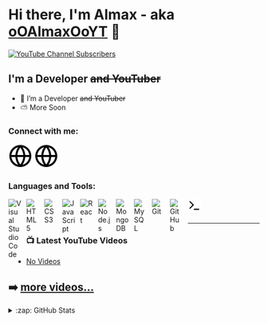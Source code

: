 # Hi there, I'm Almax - aka [oOAlmaxOoYT][youtube] 👋 

[![YouTube Channel Subscribers](https://img.shields.io/youtube/channel/subscribers/UCM6JwZxdcUuHJpDZ_CzaTtw?logo=youtube&logoColor=red&style=for-the-badge)][youtube]



## I'm a Developer ~~and YouTuber~~

- 🤖 I’m a Developer ~~and YouTuber~~
- ⛅ More Soon

### Connect with me:

[![website](./img/globe-light.svg)](https://youtube.com/@oOAlmaxOo/)
[![website](./img/globe-light.svg)](https://youtube.com/@oOAlmaxOo/)

### Languages and Tools:

<img align="left" alt="Visual Studio Code" width="26px" src="https://cdn.jsdelivr.net/gh/devicons/devicon/icons/vscode/vscode-original.svg" style="padding-right:10px;" />
<img align="left" alt="HTML5" width="26px" src="https://cdn.jsdelivr.net/gh/devicons/devicon/icons/html5/html5-original.svg" style="padding-right:10px;" />
<img align="left" alt="CSS3" width="26px" src="https://cdn.jsdelivr.net/gh/devicons/devicon/icons/css3/css3-original.svg" style="padding-right:10px;" />
<img align="left" alt="JavaScript" width="26px" src="https://cdn.jsdelivr.net/gh/devicons/devicon/icons/javascript/javascript-original.svg" style="padding-right:10px;" />
<img align="left" alt="React" width="26px" src="https://cdn.jsdelivr.net/gh/devicons/devicon/icons/react/react-original.svg" style="padding-right:10px;" />
<img align="left" alt="Node.js" width="26px" src="https://cdn.jsdelivr.net/gh/devicons/devicon/icons/nodejs/nodejs-original.svg" style="padding-right:10px;" />
<img align="left" alt="MongoDB" width="26px" src="https://cdn.jsdelivr.net/gh/devicons/devicon/icons/mongodb/mongodb-original.svg" style="padding-right:10px;" />
<img align="left" alt="MySQL" width="26px" src="https://cdn.jsdelivr.net/gh/devicons/devicon/icons/mysql/mysql-original.svg" style="padding-right:10px;" />
<img align="left" alt="Git" width="26px" src="https://cdn.jsdelivr.net/gh/devicons/devicon/icons/git/git-original.svg" style="padding-right:10px;" />
<img align="left" alt="GitHub" width="26px" src="https://cdn.jsdelivr.net/gh/devicons/devicon/icons/github/github-original.svg" style="padding-right:10px;" />
<img align="left" alt="Terminal" width="26px" src="./img/terminal-light.svg" />
<br />
<br />

---

### 📺 Latest YouTube Videos

<!-- YOUTUBE:START -->
- [No Videos](#)
<!-- YOUTUBE:END -->

➡️ [more videos...](https://youtube.com/channel/@oOAlmaxOo/videos)
---


<details>
  <summary>:zap: GitHub Stats</summary>

  <img align="left" alt="oOAlmaxOoYT's GitHub Stats" src="https://github-readme-stats.vercel.app/api?username=oOAlmaxOoYT&show_icons=true&hide_border=false&title_color=1190FC&icon_color=FFE400&bg_color=09131B&text_color=ffffff&border_color=0c1a25" />

</details>

[youtube]: https://youtube.com/@oOAlmaxOo/
